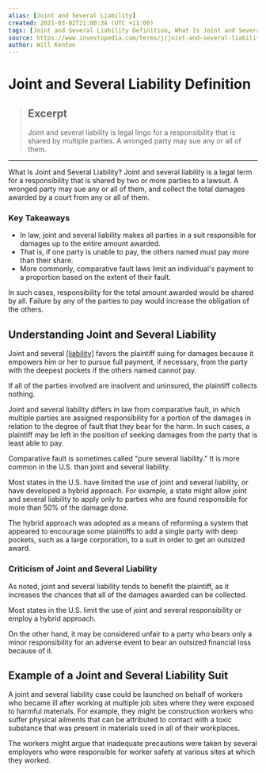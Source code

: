 ```yaml
---
alias: [Joint and Several Liability]
created: 2021-03-02T21:00:34 (UTC +11:00)
tags: [Joint and Several Liability Definition, What Is Joint and Several Liability?]
source: https://www.investopedia.com/terms/j/joint-and-several-liability.asp
author: Will Kenton
---
```


# Joint and Several Liability Definition

> ## Excerpt
> Joint and several liability is legal lingo for a responsibility that is shared by multiple parties. A wronged party may sue any or all of them.

---

What Is Joint and Several Liability?
Joint and several liability is a legal term for a responsibility that is shared by two or more parties to a lawsuit. A wronged party may sue any or all of them, and collect the total damages awarded by a court from any or all of them.

### Key Takeaways

-   In law, joint and several liability makes all parties in a suit responsible for damages up to the entire amount awarded.
-   That is, if one party is unable to pay, the others named must pay more than their share.
-   More commonly, comparative fault laws limit an individual's payment to a proportion based on the extent of their fault.

In such cases, responsibility for the total amount awarded would be shared by all. Failure by any of the parties to pay would increase the obligation of the others.

## Understanding Joint and Several Liability

Joint and several [[liability]](https://www.investopedia.com/terms/l/liability.asp) favors the plaintiff suing for damages because it empowers him or her to pursue full payment, if necessary, from the party with the deepest pockets if the others named cannot pay.

If all of the parties involved are insolvent and uninsured, the plaintiff collects nothing.

Joint and several liability differs in law from comparative fault, in which multiple parties are assigned responsibility for a portion of the damages in relation to the degree of fault that they bear for the harm. In such cases, a plaintiff may be left in the position of seeking damages from the party that is least able to pay.

Comparative fault is sometimes called "pure several liability." It is more common in the U.S. than joint and several liability.

Most states in the U.S. have limited the use of joint and several liability, or have developed a hybrid approach. For example, a state might allow joint and several liability to apply only to parties who are found responsible for more than 50% of the damage done.

The hybrid approach was adopted as a means of reforming a system that appeared to encourage some plaintiffs to add a single party with deep pockets, such as a large corporation, to a suit in order to get an outsized award.

### Criticism of Joint and Several Liability

As noted, joint and several liability tends to benefit the plaintiff, as it increases the chances that all of the damages awarded can be collected.

Most states in the U.S. limit the use of joint and several responsibility or employ a hybrid approach.

On the other hand, it may be considered unfair to a party who bears only a minor responsibility for an adverse event to bear an outsized financial loss because of it.

## Example of a Joint and Several Liability Suit

A joint and several liability case could be launched on behalf of workers who became ill after working at multiple job sites where they were exposed to harmful materials. For example, they might be construction workers who suffer physical ailments that can be attributed to contact with a toxic substance that was present in materials used in all of their workplaces.

The workers might argue that inadequate precautions were taken by several employers who were responsible for worker safety at various sites at which they worked.
